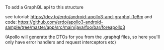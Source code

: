 To add a GraphQL api to this structure

see tutorial: https://dev.to/erdo/android-apollo3-and-graphql-1e8m
and code: https://github.com/erdo/apollo3-android-sample/tree/master/app/src/main/java/foo/bar/foreapollo3

(Apollo will generate the DTOs for you from the .graphql files, so here you'll only have error handlers and request interceptors etc)
